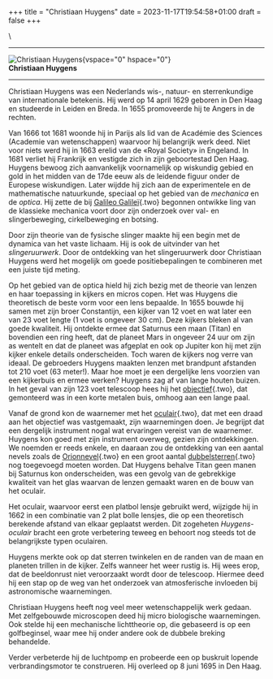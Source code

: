 +++
title = "Christiaan Huygens"
date = 2023-11-17T19:54:58+01:00
draft = false
+++

\

  -----------------------------------------------------------------------
  ![Christiaan Huygens](plaatjes/huygens.jpg){vspace="0" hspace="0"}\
  **Christiaan Huygens**

  -----------------------------------------------------------------------

Christiaan Huygens was een Nederlands wis-, natuur- en sterrenkundige
van internationale betekenis. Hij werd op 14 april 1629 geboren in Den
Haag en studeerde in Leiden en Breda. In 1655 promoveerde hij te Angers
in de rechten.

Van 1666 tot 1681 woonde hij in Parijs als lid van de Académie des
Sciences (Academie van wetenschappen) waarvoor hij belangrijk werk deed.
Niet voor niets werd hij in 1663 erelid van de «Royal Society» in
Engeland. In 1681 verliet hij Frankrijk en vestigde zich in zijn
geboortestad Den Haag. Huygens bewoog zich aanvankelijk voornamelijk op
wiskundig gebied en gold in het midden van de 17de eeuw als de leidende
figuur onder de Europese wiskundigen. Later wijdde hij zich aan de
experimentele en de mathematische natuurkunde, speciaal op het gebied
van de *mechanica* en de *optica*. Hij zette de bij [Galileo
Galileï](galilei.html){.two} begonnen ontwikke ling van de klassieke
mechanica voort door zijn onderzoek over val- en slingerbeweging,
cirkelbeweging en botsing.

Door zijn theorie van de fysische slinger maakte hij een begin met de
dynamica van het vaste lichaam. Hij is ook de uitvinder van het
*slingeruurwerk*. Door de ontdekking van het slingeruurwerk door
Christiaan Huygens werd het mogelijk om goede positiebepalingen te
combineren met een juiste tijd meting.

Op het gebied van de optica hield hij zich bezig met de theorie van
lenzen en haar toepassing in kijkers en micros copen. Het was Huygens
die theoretisch de beste vorm voor een lens bepaalde. In 1655 bouwde hij
samen met zijn broer Constantijn, een kijker van 12 voet en wat later
een van 23 voet lengte (1 voet is ongeveer 30 cm). Deze kijkers bleken
al van goede kwaliteit. Hij ontdekte ermee dat Saturnus een maan (Titan)
en bovendien een ring heeft, dat de planeet Mars in ongeveer 24 uur om
zijn as wentelt en dat de planeet was afgeplat en ook op Jupiter kon hij
met zijn kijker enkele details onderscheiden. Toch waren de kijkers nog
verre van ideaal. De gebroeders Huygens maakten lenzen met brandpunt
afstanden tot 210 voet (63 meter!). Maar hoe moet je een dergelijke lens
voorzien van een kijkerbuis en ermee werken? Huygens zag af van lange
houten buizen. In het geval van zijn 123 voet telescoop hees hij het
[objectief](telescop.html){.two}, dat gemonteerd was in een korte
metalen buis, omhoog aan een lange paal.

Vanaf de grond kon de waarnemer met het [oculair](telescop.html){.two},
dat met een draad aan het objectief was vastgemaakt, zijn waarnemingen
doen. Je begrijpt dat een dergelijk instrument nogal wat ervaringen
vereist van de waarnemer. Huygens kon goed met zijn instrument overweg,
gezien zijn ontdekkingen. We noemden er reeds enkele, en daaraan zou de
ontdekking van een aantal nevels zoals de
[Orionnevel](orionnevel.html){.two} en een groot aantal
[dubbelsterren](dubbelst.html){.two} nog toegevoegd moeten worden. Dat
Huygens behalve Titan geen manen bij Saturnus kon onderscheiden, was een
gevolg van de gebrekkige kwaliteit van het glas waarvan de lenzen
gemaakt waren en de bouw van het oculair.

Het oculair, waarvoor eerst een platbol lensje gebruikt werd, wijzigde
hij in 1662 in een combinatie van 2 plat bolle lensjes, die op een
theoretisch berekende afstand van elkaar geplaatst werden. Dit zogeheten
*Huygens-oculair* bracht een grote verbetering teweeg en behoort nog
steeds tot de belangrijkste typen oculairen.

Huygens merkte ook op dat sterren twinkelen en de randen van de maan en
planeten trillen in de kijker. Zelfs wanneer het weer rustig is. Hij
wees erop, dat de beeldonrust niet veroorzaakt wordt door de telescoop.
Hiermee deed hij een stap op de weg van het onderzoek van atmosferische
invloeden bij astronomische waarnemingen.

Christiaan Huygens heeft nog veel meer wetenschappelijk werk gedaan. Met
zelfgebouwde microscopen deed hij micro biologische waarnemingen. Ook
stelde hij een mechanische lichttheorie op, die gebaseerd is op een
golfbeginsel, waar mee hij onder andere ook de dubbele breking
behandelde.

Verder verbeterde hij de luchtpomp en probeerde een op buskruit lopende
verbrandingsmotor te construeren. Hij overleed op 8 juni 1695 in Den
Haag.
